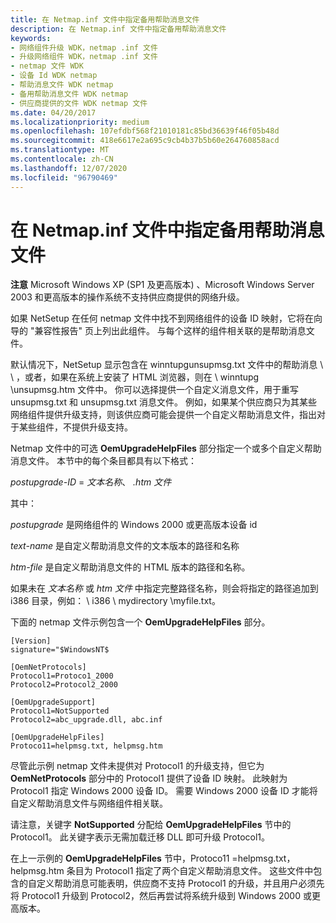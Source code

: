 ```yaml
---
title: 在 Netmap.inf 文件中指定备用帮助消息文件
description: 在 Netmap.inf 文件中指定备用帮助消息文件
keywords:
- 网络组件升级 WDK，netmap .inf 文件
- 升级网络组件 WDK，netmap .inf 文件
- netmap 文件 WDK
- 设备 Id WDK netmap
- 帮助消息文件 WDK netmap
- 备用帮助消息文件 WDK netmap
- 供应商提供的文件 WDK netmap 文件
ms.date: 04/20/2017
ms.localizationpriority: medium
ms.openlocfilehash: 107efdbf568f21010181c85bd36639f46f05b48d
ms.sourcegitcommit: 418e6617e2a695c9cb4b37b5b60e264760858acd
ms.translationtype: MT
ms.contentlocale: zh-CN
ms.lasthandoff: 12/07/2020
ms.locfileid: "96790469"
---
```

# <a name="specifying-alternative-help-message-files-in-a-netmapinf-file"></a>在 Netmap.inf 文件中指定备用帮助消息文件





**注意**  Microsoft Windows XP (SP1 及更高版本) 、Microsoft Windows Server 2003 和更高版本的操作系统不支持供应商提供的网络升级。

 

如果 NetSetup 在任何 netmap 文件中找不到网络组件的设备 ID 映射，它将在向导的 "兼容性报告" 页上列出此组件。 与每个这样的组件相关联的是帮助消息文件。

默认情况下，NetSetup 显示包含在 winntupgunsupmsg.txt 文件中的帮助消息 \\ \\ ，或者，如果在系统上安装了 HTML 浏览器，则在 \\ winntupg \\unsupmsg.htm 文件中。 你可以选择提供一个自定义消息文件，用于重写 unsupmsg.txt 和 unsupmsg.txt 消息文件。 例如，如果某个供应商只为其某些网络组件提供升级支持，则该供应商可能会提供一个自定义帮助消息文件，指出对于某些组件，不提供升级支持。

Netmap 文件中的可选 **OemUpgradeHelpFiles** 部分指定一个或多个自定义帮助消息文件。 本节中的每个条目都具有以下格式：

*postupgrade-ID*  = *文本名称*、 *.htm 文件*

其中：

*postupgrade* 是网络组件的 Windows 2000 或更高版本设备 id

*text-name* 是自定义帮助消息文件的文本版本的路径和名称

*htm-file* 是自定义帮助消息文件的 HTML 版本的路径和名称。

如果未在 *文本名称* 或 *htm 文件* 中指定完整路径名称，则会将指定的路径追加到 i386 目录，例如： \\ i386 \\ mydirectory \\myfile.txt。

下面的 netmap 文件示例包含一个 **OemUpgradeHelpFiles** 部分。

```INF
[Version]
signature="$WindowsNT$

[OemNetProtocols]
Protocol1=Protoco1_2000
Protocol2=Protocol2_2000

[OemUpgradeSupport]
Protocol1=NotSupported
Protocol2=abc_upgrade.dll, abc.inf

[OemUpgradeHelpFiles]
Protoco11=helpmsg.txt, helpmsg.htm
```

尽管此示例 netmap 文件未提供对 Protocol1 的升级支持，但它为 **OemNetProtocols** 部分中的 Protocol1 提供了设备 ID 映射。 此映射为 Protocol1 指定 Windows 2000 设备 ID。 需要 Windows 2000 设备 ID 才能将自定义帮助消息文件与网络组件相关联。

请注意，关键字 **NotSupported** 分配给 **OemUpgradeHelpFiles** 节中的 Protocol1。 此关键字表示无需加载迁移 DLL 即可升级 Protocol1。

在上一示例的 **OemUpgradeHelpFiles** 节中，Protoco11 =helpmsg.txt，helpmsg.htm 条目为 Protocol1 指定了两个自定义帮助消息文件。 这些文件中包含的自定义帮助消息可能表明，供应商不支持 Protocol1 的升级，并且用户必须先将 Protocol1 升级到 Protocol2，然后再尝试将系统升级到 Windows 2000 或更高版本。

 

 





